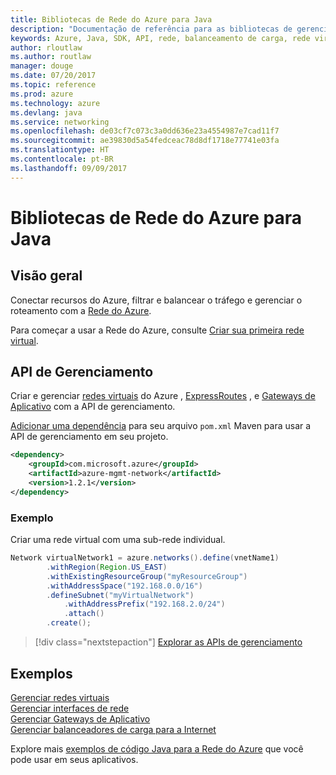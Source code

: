 ```yaml
---
title: Bibliotecas de Rede do Azure para Java
description: "Documentação de referência para as bibliotecas de gerenciamento de Rede do Azure de Java"
keywords: Azure, Java, SDK, API, rede, balanceamento de carga, rede virtual, sub-rede
author: rloutlaw
ms.author: routlaw
manager: douge
ms.date: 07/20/2017
ms.topic: reference
ms.prod: azure
ms.technology: azure
ms.devlang: java
ms.service: networking
ms.openlocfilehash: de03cf7c073c3a0dd636e23a4554987e7cad11f7
ms.sourcegitcommit: ae39830d5a54fedceac78d8df1718e77741e03fa
ms.translationtype: HT
ms.contentlocale: pt-BR
ms.lasthandoff: 09/09/2017
---
```

# <a name="azure-network-libraries-for-java"></a>Bibliotecas de Rede do Azure para Java

## <a name="overview"></a>Visão geral

Conectar recursos do Azure, filtrar e balancear o tráfego e gerenciar o roteamento com a [Rede do Azure](/azure/networking/networking-overview).

Para começar a usar a Rede do Azure, consulte [Criar sua primeira rede virtual](/azure/virtual-network/virtual-network-get-started-vnet-subnet).

## <a name="management-api"></a>API de Gerenciamento

Criar e gerenciar [redes virtuais](/azure/virtual-network/virtual-networks-overview) do Azure , [ExpressRoutes](/azure/expressroute/) , e [Gateways de Aplicativo](/azure/application-gateway/) com a API de gerenciamento.

[Adicionar uma dependência](https://maven.apache.org/guides/getting-started/index.html#How_do_I_use_external_dependencies) para seu arquivo `pom.xml` Maven para usar a API de gerenciamento em seu projeto.  

```XML
<dependency>
    <groupId>com.microsoft.azure</groupId>
    <artifactId>azure-mgmt-network</artifactId>
    <version>1.2.1</version>
</dependency>
```   

### <a name="example"></a>Exemplo

Criar uma rede virtual com uma sub-rede individual.

```java
Network virtualNetwork1 = azure.networks().define(vnetName1)
        .withRegion(Region.US_EAST)
        .withExistingResourceGroup("myResourceGroup")
        .withAddressSpace("192.168.0.0/16")
        .defineSubnet("myVirtualNetwork")
            .withAddressPrefix("192.168.2.0/24")
            .attach()
        .create();
```

> [!div class="nextstepaction"]
> [Explorar as APIs de gerenciamento](/java/api/overview/azure/networking/managementapi)

## <a name="samples"></a>Exemplos

[Gerenciar redes virtuais](https://github.com/Azure-Samples/network-java-manage-virtual-network)   
[Gerenciar interfaces de rede](https://github.com/Azure-Samples/network-java-manage-network-interface)   
[Gerenciar Gateways de Aplicativo](https://github.com/Azure-Samples/application-gateway-java-manage-simple-application-gateways)   
[Gerenciar balanceadores de carga para a Internet](https://github.com/Azure-Samples/network-java-manage-internet-facing-load-balancers)   

Explore mais [exemplos de código Java para a Rede do Azure](https://azure.microsoft.com/resources/samples/?platform=java&term=network) que você pode usar em seus aplicativos.
